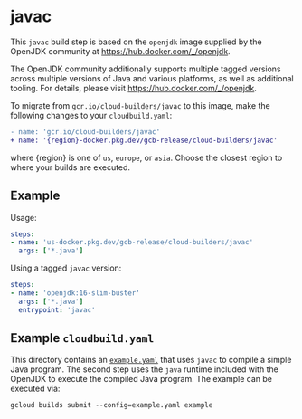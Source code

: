 # javac

This `javac` build step is based on the `openjdk` image supplied by the OpenJDK
community at https://hub.docker.com/_/openjdk.

The OpenJDK community additionally supports multiple tagged versions across
multiple versions of Java and various platforms, as well as additional tooling.
For details, please visit https://hub.docker.com/_/openjdk.

To migrate from `gcr.io/cloud-builders/javac` to this image, make the following
changes to your `cloudbuild.yaml`:

```diff
- name: 'gcr.io/cloud-builders/javac'
+ name: '{region}-docker.pkg.dev/gcb-release/cloud-builders/javac'
```

where {region} is one of `us`, `europe`, or `asia`. Choose the closest region to
where your builds are executed.

## Example

Usage:

```yaml
steps:
- name: 'us-docker.pkg.dev/gcb-release/cloud-builders/javac'
  args: ['*.java']
```

Using a tagged `javac` version:
```yaml
steps:
- name: 'openjdk:16-slim-buster'
  args: ['*.java']
  entrypoint: 'javac'
```

## Example `cloudbuild.yaml`

This directory contains an [`example.yaml`](example.yaml) that uses `javac` to
compile a simple Java program. The second step uses the `java` runtime included
with the OpenJDK to execute the compiled Java program. The example can be
executed via:
```
gcloud builds submit --config=example.yaml example
```

